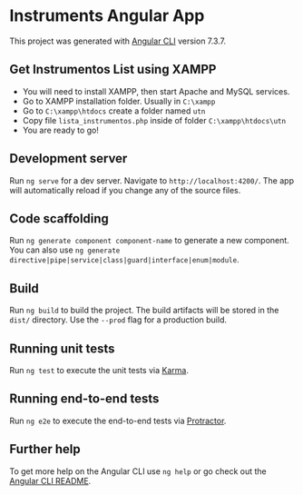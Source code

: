 # Instruments Angular App

This project was generated with [Angular CLI](https://github.com/angular/angular-cli) version 7.3.7.

## Get Instrumentos List using XAMPP

- You will need to install XAMPP, then start Apache and MySQL services.
- Go to XAMPP installation folder. Usually in `C:\xampp`
- Go to `C:\xampp\htdocs` create a folder named `utn`
- Copy file `lista_instrumentos.php` inside of folder `C:\xampp\htdocs\utn`
- You are ready to go!

## Development server

Run `ng serve` for a dev server. Navigate to `http://localhost:4200/`. The app will automatically reload if you change any of the source files.

## Code scaffolding

Run `ng generate component component-name` to generate a new component. You can also use `ng generate directive|pipe|service|class|guard|interface|enum|module`.

## Build

Run `ng build` to build the project. The build artifacts will be stored in the `dist/` directory. Use the `--prod` flag for a production build.

## Running unit tests

Run `ng test` to execute the unit tests via [Karma](https://karma-runner.github.io).

## Running end-to-end tests

Run `ng e2e` to execute the end-to-end tests via [Protractor](http://www.protractortest.org/).

## Further help

To get more help on the Angular CLI use `ng help` or go check out the [Angular CLI README](https://github.com/angular/angular-cli/blob/master/README.md).
